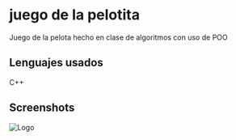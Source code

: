 # juego de la pelotita
Juego de la pelota hecho en clase de algoritmos con uso de POO

## Lenguajes usados

C++

## Screenshots

![Logo](https://algoritmosyalgomas.com/wp-content/uploads/2019/02/Screenshot_1.png)
